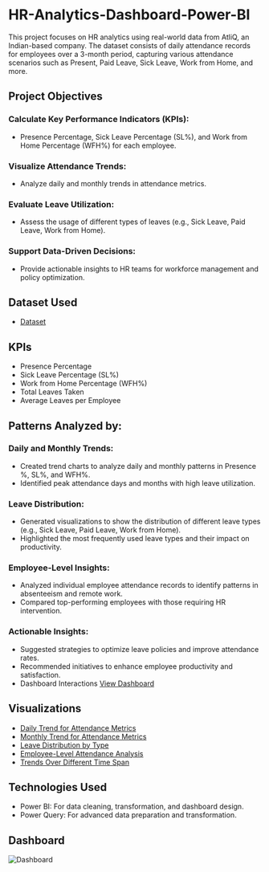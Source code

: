 # HR-Analytics-Dashboard-Power-BI
This project focuses on HR analytics using real-world data from AtliQ, an Indian-based company. The dataset consists of daily attendance records for employees over a 3-month period, capturing various attendance scenarios such as Present, Paid Leave, Sick Leave, Work from Home, and more.


## Project Objectives

 ### Calculate Key Performance Indicators (KPIs):
<ul>
    <li>Presence Percentage, Sick Leave Percentage (SL%), and Work from Home Percentage (WFH%) for each employee.</li>
</ul>

 ### Visualize Attendance Trends:
<ul>
    <li>Analyze daily and monthly trends in attendance metrics.</li>
</ul>

### Evaluate Leave Utilization:
<ul>
    <li>Assess the usage of different types of leaves (e.g., Sick Leave, Paid Leave, Work from Home).</li>
</ul>

 ### Support Data-Driven Decisions:
<ul>
    <li>Provide actionable insights to HR teams for workforce management and policy optimization.</li>
</ul>

## Dataset Used
- <a href="https://github.com/m-hamza-7/HR-Analytics-Dashboard-Power-BI/blob/main/Data%20Set%20Attendance%20Sheet%202022-2023.xlsx">Dataset</a>
## KPIs
<ul>
  <li>Presence Percentage</li>
  <li>Sick Leave Percentage (SL%)</li>
  <li>Work from Home Percentage (WFH%)</li>
  <li>Total Leaves Taken</li>
  <li>Average Leaves per Employee</li>
</ul>

## Patterns Analyzed by:

### Daily and Monthly Trends:
<ul>
  <li>Created trend charts to analyze daily and monthly patterns in Presence %, SL%, and WFH%.</li>
  <li>Identified peak attendance days and months with high leave utilization.</li>
</ul>

###  Leave Distribution:
<ul>
  <li>Generated visualizations to show the distribution of different leave types (e.g., Sick Leave, Paid Leave, Work from Home).</li>
  <li>Highlighted the most frequently used leave types and their impact on productivity.</li>
</ul>

### Employee-Level Insights:
<ul>
  <li>Analyzed individual employee attendance records to identify patterns in absenteeism and remote work.</li>
  <li>Compared top-performing employees with those requiring HR intervention.</li>
</ul>

### Actionable Insights:
<ul>
<li>Suggested strategies to optimize leave policies and improve attendance rates.</li>
<li>Recommended initiatives to enhance employee productivity and satisfaction.</li>
<li>Dashboard Interactions <a href="https://github.com/m-hamza-7/Data-Analysis-Dashboard/blob/main/MyDashboard.png">View Dashboard</a></li>
</ul>

## Visualizations
<ul>
  <li><a href="https://github.com/m-hamza-7/HR-Analytics-Dashboard-Power-BI/blob/main/daily%20basis%20%25age.png">Daily Trend for Attendance Metrics</a></li>
  <li><a href="https://github.com/m-hamza-7/HR-Analytics-Dashboard-Power-BI/blob/main/monthly%20basis%20%25age.png">Monthly Trend for Attendance Metrics</a></li>
  <li><a href="https://github.com/m-hamza-7/HR-Analytics-Dashboard-Power-BI/blob/main/Leave%20Distribution%20by%20Type.png">Leave Distribution by Type</a></li>
  <li><a href="https://github.com/m-hamza-7/HR-Analytics-Dashboard-Power-BI/blob/main/Employee-Level%20Attendance%20Analysis.png">Employee-Level Attendance Analysis</a></li>
  <li><a href="https://github.com/m-hamza-7/HR-Analytics-Dashboard-Power-BI/blob/main/Trends%20by%20Different%20Leave.png">Trends Over Different Time Span</a></li>
  
</ul>

## Technologies Used
- Power BI: For data cleaning, transformation, and dashboard design.
- Power Query: For advanced data preparation and transformation.

## Dashboard
![Dashboard](https://github.com/user-attachments/assets/f541e129-e72c-4212-988e-0c76ab8db87e)

